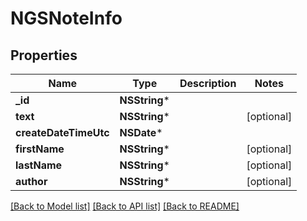# NGSNoteInfo

## Properties
Name | Type | Description | Notes
------------ | ------------- | ------------- | -------------
**_id** | **NSString*** |  | 
**text** | **NSString*** |  | [optional] 
**createDateTimeUtc** | **NSDate*** |  | 
**firstName** | **NSString*** |  | [optional] 
**lastName** | **NSString*** |  | [optional] 
**author** | **NSString*** |  | [optional] 

[[Back to Model list]](../README.md#documentation-for-models) [[Back to API list]](../README.md#documentation-for-api-endpoints) [[Back to README]](../README.md)


